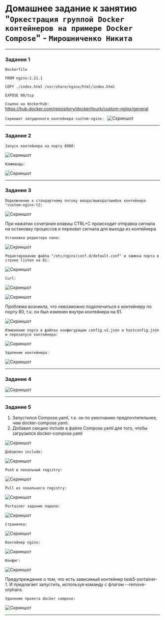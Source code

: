 # Домашнее задание к занятию "`Оркестрация группой Docker контейнеров на примере Docker Compose`" - `Мирошниченко Никита`

---

### Задание 1

`Dockerfile`
```
FROM nginx:1.21.1

COPY ./index.html /usr/share/nginx/html/index.html

EXPOSE 80/tcp

```
`Ссылка на dockerhub:` https://hub.docker.com/repository/docker/tourk/custom-nginx/general

`Скриншот запущенного контейнера custom-nginx:
`
![Скриншот](https://github.com/Tourker/Git_HW/blob/main/img/HW05_03/z1_html_nginx.jpg)

---

### Задание 2

`Запуск контейнера на порту 8080:`

![Скриншот](https://github.com/Tourker/Git_HW/blob/main/img/HW05_03/z2_run_container.jpg)

`Комманды:`

![Скриншот](https://github.com/Tourker/Git_HW/blob/main/img/HW05_03/z2_commands.jpg)

---

### Задание 3

`Подключение к стандартному потоку ввода/вывода/ошибок контейнера "custom-nginx-t2:`

![Скриншот](https://github.com/Tourker/Git_HW/blob/main/img/HW05_03/z3_container_attach.jpg)

При нажатии сочетания клавиш CTRL+C происходит отправка сигнала на остановку процессов и перехват сигнала для выхода из контейнера

`Установка редактора nano:`

![Скриншот](https://github.com/Tourker/Git_HW/blob/main/img/HW05_03/z3_install_nano.jpg)

`Редактирование файла "/etc/nginx/conf.d/default.conf" и замена порта в строке listen на 81:`

![Скриншот](https://github.com/Tourker/Git_HW/blob/main/img/HW05_03/z3_conf_nginx_listen81.jpg)

`Curl: `

![Скриншот](https://github.com/Tourker/Git_HW/blob/main/img/HW05_03/z3_curl.jpg)

![Скриншот](https://github.com/Tourker/Git_HW/blob/main/img/HW05_03/z3_port_curl.jpg)

Проблема возникла, что невозможно подключиться к контейнеру по порту 80, т.к. он был изменен внутри контейнера на 81.

![Скриншот](https://github.com/Tourker/Git_HW/blob/main/img/HW05_03/z1_html_nginx.jpg)

`Изменение порта в файлах конфигурации config.v2.json и hostconfig.json и перезапуск контейнера:`

![Скриншот](https://github.com/Tourker/Git_HW/blob/main/img/HW05_03/z3_conf_port_in_container.jpg)

`Удаление контейнера: `

![Скриншот](https://github.com/Tourker/Git_HW/blob/main/img/HW05_03/z3_delete_container.jpg)

---

### Задание 4

![Скриншот](https://github.com/Tourker/Git_HW/blob/main/img/HW05_03/z4_1.jpg)

---

### Задание 5

1) Запустился Compose.yaml, т.к. он по умолчанию предпочтительнее, чем docker-compose.yaml.
2) Добавил секцию include в файле Compose.yaml для того, чтобы загрузился docker-compose.yaml

![Скриншот](https://github.com/Tourker/Git_HW/blob/main/img/HW05_03/z5_compose.jpg)

`Добавлен include: `

![Скриншот](https://github.com/Tourker/Git_HW/blob/main/img/HW05_03/z5_docker_compose.jpg)

`Push в локальный registry: `

![Скриншот](https://github.com/Tourker/Git_HW/blob/main/img/HW05_03/z5_push_localregistry.jpg)

`Pull из локального registry: `

![Скриншот](https://github.com/Tourker/Git_HW/blob/main/img/HW05_03/z5_delete_and_pull_localregistry.jpg)

`Portainer задание пароля: `

![Скриншот](https://github.com/Tourker/Git_HW/blob/main/img/HW05_03/z5_portainer_1.jpg)

`Страничка: `

![Скриншот](https://github.com/Tourker/Git_HW/blob/main/img/HW05_03/z5_portainer_2.jpg)

`Контейнер nginx: `

![Скриншот](https://github.com/Tourker/Git_HW/blob/main/img/HW05_03/z5_portainer_3_nginx.jpg)

`Конфиг: `

![Скриншот](https://github.com/Tourker/Git_HW/blob/main/img/HW05_03/z5_portainer_4_conf_container.jpg)

Предупреждение о том, что есть зависимый контейнер task5-portainer-1. И предлагает запустить, используя команду с флагом --remove-orphans.

`Удаление проекта docker compose: `

![Скриншот](https://github.com/Tourker/Git_HW/blob/main/img/HW05_03/z5_remove.jpg)

---
